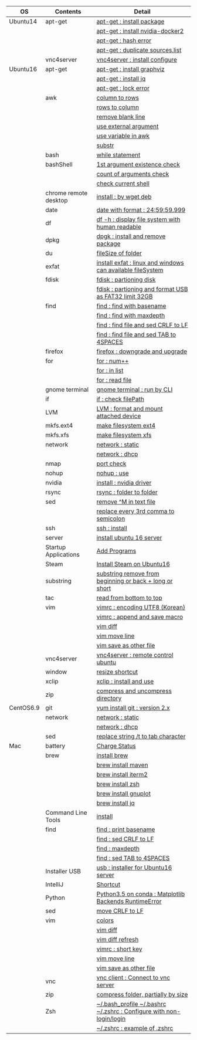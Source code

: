| OS | Contents | Detail |
|---|---|---|
| Ubuntu14 | apt-get | [apt-get : install package](01_Ubuntu/01_14.04/01_apt-get/01_apt-get_install.md) |
| | | [apt-get : install nvidia-docker2](01_Ubuntu/01_14.04/01_apt-get/02_install_nvidia_docker_v2.md) |
| | | [apt-get : hash error](01_Ubuntu/01_14.04/01_apt-get/03_apt-get_update_hash_sum_error.md) |
| | | [apt-get : duplicate sources.list](01_Ubuntu/01_14.04/01_apt-get/04_apt-get_Duplicate_sources.list.md) |
| | vnc4server | [vnc4server : install configure](01_Ubuntu/01_14.04/02_vnc4server/01_install_config_vnc4server.md) |
| Ubuntu16 | apt-get | [apt-get : install graphviz](01_Ubuntu/02_16/01_apt-get/01_apt-get_install_graphviz_with_python3.5.md) |
| | | [apt-get : install jq](01_Ubuntu/02_16/01_apt-get/02_apt-get_install_jq.md) |
| | | [apt-get : lock error](01_Ubuntu/02_16/01_apt-get/03_apt-get_lock_error.md) |
| | awk | [column to rows](01_Ubuntu/02_16/02_awk/01_awk_column_to_rows.md) | 
| | | [rows to column](01_Ubuntu/02_16/02_awk/02_awk_rows_to_column.md) |
| | | [remove blank line](01_Ubuntu/02_16/02_awk/03_awk_remove_blank_line.md) |
| | | [use external argument](01_Ubuntu/02_16/02_awk/04_awk_use_external_argument.md) |
| | | [use variable in awk](01_Ubuntu/02_16/02_awk/05_awk_use_variable.md) |
| | | [substr](01_Ubuntu/02_16/02_awk/06_awk_substr.md) |
| | bash | [while statement](01_Ubuntu/02_16/03_bash/01_While_Statement.md) |
| | bashShell | [1st argument existence check](01_Ubuntu/02_16/04_bashShell_script/01_if_condition_1st_argument_existence_check.md) |
| | | [count of arguments check](01_Ubuntu/02_16/04_bashShell_script/02_if_condition_count_of_arguments_check.md) |
| | | [check current shell](01_Ubuntu/02_16/04_bashShell_script/03_check_current_shell.md) |
| | chrome remote desktop | [install : by wget deb](01_Ubuntu/02_16/05_chrome_remote_desktop/01_install_chrome_remote_desktop.md) |
| | date | [date with format : 24:59:59.999](01_Ubuntu/02_16/06_date/01_date_with_hour_min_sec_nano.md) |
| | df | [df -h : display file system with human readable](01_Ubuntu/02_16/07_df/01_df_with_human_readerble.md) |
| | dpkg | [dpgk : install and remove package](01_Ubuntu/02_16/08_dpkg/01_dpkg_install_remove_package.md) |
| | du | [fileSize of folder](01_Ubuntu/02_16/09_du/01_du_file_size_of_folder.md) |
| | exfat | [install exfat : linux and windows can available fileSystem](01_Ubuntu/02_16/10_exfat/01_install_exfat_on_ubuntu16.md) |
| | fdisk | [fdisk : partioning disk](01_Ubuntu/02_16/11_fdisk/01_fdisk_partioning_disk.md) |
| | | [fdisk : partioning and format USB as FAT32 limit 32GB](01_Ubuntu/02_16/11_fdisk/02_format_USB_as_FAT32.md) |
| | find | [find : find with basename](01_Ubuntu/02_16/12_find/01_find_with_basename.md) |
| | | [find : find with maxdepth](01_Ubuntu/02_16/12_find/02_find_with_maxdepth.md) |
| | | [find : find file and sed CRLF to LF](01_Ubuntu/02_16/12_find/03_find_and_sed_move_CRLF_to_LF.md) |
| | | [find : find file and sed TAB to 4SPACES](01_Ubuntu/02_16/12_find/04_find_and_sed_move_TAB_to_4SPACES.md) |
| | firefox | [firefox : downgrade and upgrade](01_Ubuntu/02_16/13_firefox/01_firefox_downgrade_57_to_45.md) |
| | for | [for : num++](01_Ubuntu/02_16/14_for_statement/01_for_num++.md) |
| | | [for : in list](01_Ubuntu/02_16/14_for_statement/02_for_in_list.md) |
| | | [for : read file](01_Ubuntu/02_16/14_for_statement/03_for_read_file.md) |
| | gnome terminal | [gnome terminal : run by CLI](01_Ubuntu/02_16/15_gnome_terminal/01_run_gnome_terminal_by_CLI.md) |
| | if | [if : check filePath](01_Ubuntu/02_16/16_if/01_if_check_filePath.md) |
| | LVM | [LVM : format and mount attached device](01_Ubuntu/02_16/17_LVM/01_LVM_on_attached_device.md) |
| | mkfs.ext4 | [make filesystem ext4](01_Ubuntu/02_16/18_mkfs.ext4/01_mkfs.ext4_device.md) |
| | mkfs.xfs | [make filesystem xfs](01_Ubuntu/02_16/19_mkfs.xfs/01_mkfs.xfs_device.md) |
| | network | [network : static](01_Ubuntu/02_16/20_network/01_static/01_configure_static.md) |
| | | [network : dhcp](01_Ubuntu/02_16/20_network/01_static/01_configure_static.md) |
| | nmap | [port check](01_Ubuntu/02_16/21_nmap/01_install_use_nmap.md) |
| | nohup | [nohup : use](01_Ubuntu/02_16/22_nohup/01_use_nohup.md) |
| | nvidia | [install : nvidia driver](01_Ubuntu/02_16/23_nvidia/01_install_nvidia_driver.md) |
| | rsync | [rsync : folder to folder](01_Ubuntu/02_16/24_rsync/01_rsync_folder_to_folder.md) |
| | sed | [remove \^M in text file](01_Ubuntu/02_16/25_sed/01_remove_^M_with_sed.md) | 
| | | [replace every 3rd comma to semicolon](01_Ubuntu/02_16/25_sed/02_replace_every_3rd_comma_to_semicolon.md) |
| | ssh | [ssh : install](01_Ubuntu/02_16/27_ssh/01_install_ssh.md) |
| | server | [install ubuntu 16 server](01_Ubuntu/02_16/26_server/01_install_ubuntu16_server.md) | 
| | Startup Applications | [Add Programs](01_Ubuntu/02_16/28_Startup_Applications/01_add_programs.md) |
| | Steam | [Install Steam on Ubuntu16](01_Ubuntu/02_16/29_Steam/01_install_Steam_on_ubuntu16.md) |
| | substring | [substring remove from beginning or back + long or short](01_Ubuntu/02_16/30_substring/01_substring_remove.md) |
| | tac | [read from bottom to top](01_Ubuntu/02_16/31_tac/01_tac.md) |
| | vim | [vimrc : encoding UTF8 (Korean)](01_Ubuntu/02_16/32_vim/01_vimrc_encoding_korean.md) |
| | | [vimrc : append and save macro](01_Ubuntu/02_16/32_vim/02_vimrc_append_save_macro.md) |
| | | [vim diff](01_Ubuntu/02_16/32_vim/03_vim_diff.md) | 
| | | [vim move line](01_Ubuntu/02_16/32_vim/04_vim_move_line.md) | 
| | | [vim save as other file](01_Ubuntu/02_16/32_vim/05_vim_save_as_other_File.md) | 
| | vnc4server | [vnc4server : remote control ubuntu](01_Ubuntu/02_16/33_vnc4server/01_install_config_vnc4server.md) |
| | window | [resize shortcut](01_Ubuntu/02_16/34_window/01_resize_window.md) |
| | xclip | [xclip : install and use](01_Ubuntu/02_16/35_xclip/01_install_and_use_xclip.md) |
| | zip | [compress and uncompress directory](01_Ubuntu/02_16/36_zip/01_zip_directory.md) | 
| CentOS6.9 | git | [yum install git : version 2.x](02_CentOS/01_6.9/01_git/01_yum_install_git.md) |
| | network | [network : static](02_CentOS/01_6.9/02_network/01_static.md) |
| | | [network : dhcp](02_CentOS/01_6.9/02_network/02_dhcp.md) |
| | sed | [replace string /t to tab character](02_CentOS/01_6.9/03_sed/01_sed_string_replace.md) |
| Mac | battery | [Charge Status](03_Mac/01_Battery/01_Charge_Status.md) |
| | brew | [install brew](03_Mac/02_brew/01_install_brew.md) |
| | | [brew install maven](03_Mac/02_brew/02_brew_install_mavern.md) |
| | | [brew install iterm2](03_Mac/02_brew/03_brew_install_iterm2.md) |
| | | [brew install zsh](03_Mac/02_brew/04_brew_install_zsh.md) |
| | | [brew install gnuplot](03_Mac/02_brew/05_brew_install_gnuplot.md) |
| | | [brew install jq](03_Mac/02_brew/06_brew_install_jq.md) |
| | Command Line Tools | [install](03_Mac/03_Command_Line_Tools/01_install_Command_Line_Tools.md) |
| | find | [find : print basename](03_Mac/04_find/01_find_with_basename.md) |
| | | [find : sed CRLF to LF](03_Mac/04_find/03_find_and_sed_move_CRLF_to_LF.md) |
| | | [find : maxdepth](03_Mac/04_find/02_find_with_maxdepth.md) |
| | | [find : sed TAB to 4SPACES](03_Mac/04_find/04_find_and_sed_move_TAB_to_4SPACES.md) |
| | Installer USB | [usb : installer for Ubuntu16 server](03_Mac/05_installer_usb/01_create_installer_usb_for_ubuntu16_server.md) |
| | IntelliJ | [Shortcut](03_Mac/06_IntelliJ/01_Shortcuts.md) |
| | Python | [Python3.5 on conda : Matplotlib Backends RuntimeError](03_Mac/07_Python/01_with_Conda/01_Matplotlib_backends_RuntimeError.md) |
| | sed | [move CRLF to LF](03_Mac/08_sed/01_sed_remove_CRLF_to_LF.md) |
| | vim | [colors](03_Mac/09_vim/01_vimrc_configure.md) |
| | | [vim diff](03_Mac/09_vim/02_vim_diff.md) |
| | | [vim diff refresh](03_Mac/09_vim/03_vim_diff_refresh.md) |
| | | [vimrc : short key](03_Mac/09_vim/04_vimrc.md) |
| | | [vim move line](03_Mac/09_vim/05_vim_move_line.md) |
| | | [vim save as other file](03_Mac/09_vim/06_vim_save_as_other_File.md) |
| | vnc | [vnc client : Connect to vnc server](03_Mac/10_vnc_client/01_use_vnc_client.md) |
| | zip | [compress folder, partially by size](03_Mac/11_zip/01_use_zip.md) |
| | Zsh | [~/.bash_profile ~/.bashrc ~/.zshrc : Configure with non-login/login](03_Mac/12_zsh/01_explain_of_bash_profile_bashrc_zshrc.md) |
| | | [~/.zshrc : example of .zshrc](03_Mac/12_zsh/02_example_of_zshrc.md) |
